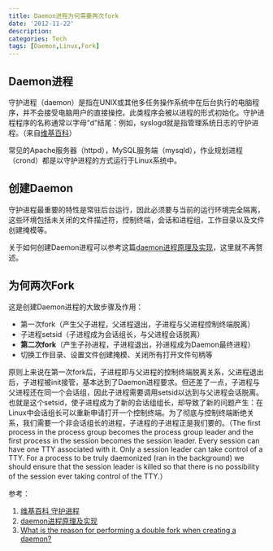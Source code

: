 ```yaml
---
title: Daemon进程为何需要两次fork
date: '2012-11-22'
description:
categories: Tech
tags: [Daemon,Linux,Fork]
---
```

Daemon进程
---------

守护进程（daemon）是指在UNIX或其他多任务操作系统中在后台执行的电脑程序，并不会接受电脑用户的直接操控。此类程序会被以进程的形式初始化。守护进程程序的名称通常以字母“d”结尾：例如，syslogd就是指管理系统日志的守护进程。（来自[维基百科][wikipedia]）

常见的Apache服务器（httpd），MySQL服务端（mysqld），作业规划进程（crond）都是以守护进程的方式运行于Linux系统中。

创建Daemon
---------

守护进程最重要的特性是常驻后台运行，因此必须要与当前的运行环境完全隔离，这些环境包括未关闭的文件描述符，控制终端，会话和进程组，工作目录以及文件创建掩模等。

关于如何创建Daemon进程可以参考这篇[daemon进程原理及实现][yungang]，这里就不再赘述。

为何两次Fork
----------

这是创建Daemon进程的大致步骤及作用：

- 第一次fork（产生父子进程，父进程退出，子进程与父进程控制终端脱离）  
- 子进程setsid（子进程成为会话组长，与父进程会话脱离）  
- **第二次fork**（产生子孙进程，子进程退出，孙进程成为Daemon最终进程）  
- 切换工作目录、设置文件创建掩模、关闭所有打开文件句柄等

原则上来说在第一次fork后，子进程即与父进程的控制终端脱离关系，父进程退出后，子进程被init接管，基本达到了Daemon进程要求。但还差了一点，子进程与父进程还在同一个会话组，因此子进程需要调用setsid以达到与父进程会话脱离。也就是这个setsid，使子进程成为了新的会话组组长，却导致了新的问题产生：在Linux中会话组长可以重新申请打开一个控制终端。为了彻底与控制终端断绝关系，我们需要一个非会话组长的进程，子进程的子进程正是我们要的。（The first process in the process group becomes the process group leader and the first process in the session becomes the session leader. Every session can have one TTY associated with it. Only a session leader can take control of a TTY. For a process to be truly daemonized (ran in the background) we should ensure that the session leader is killed so that there is no possibility of the session ever taking control of the TTY.）

参考：  
1. [维基百科 守护进程][wikipedia]  
2. [daemon进程原理及实现][yungang]  
3. [What is the reason for performing a double fork when creating a daemon?][stackoverflow]


[wikipedia]: http://zh.wikipedia.org/wiki/%E5%AE%88%E6%8A%A4%E8%BF%9B%E7%A8%8B
[yungang]: http://blog.163.com/yungang_z/blog/static/175153133201232462140622/
[stackoverflow]: http://stackoverflow.com/questions/881388/what-is-the-reason-for-performing-a-double-fork-when-creating-a-daemon